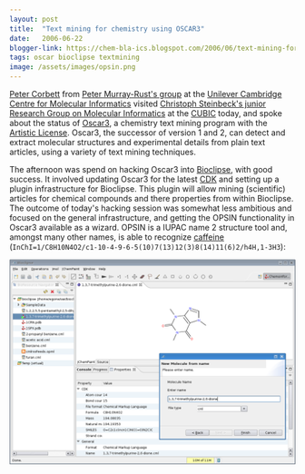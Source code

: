 ```yaml
---
layout: post
title:  "Text mining for chemistry using OSCAR3"
date:   2006-06-22
blogger-link: https://chem-bla-ics.blogspot.com/2006/06/text-mining-for-chemistry-using-oscar3.html
tags: oscar bioclipse textmining
image: /assets/images/opsin.png
---
```


[Peter Corbett](http://wwmm.ch.cam.ac.uk/wikis/wwmm/index.php/User:ptc24) from [Peter Murray-Rust's group](http://wwmm.ch.cam.ac.uk/)
at the [Unilever Cambridge Centre for Molecular Informatics](http://www-ucc.ch.cam.ac.uk/) visited
[Christoph Steinbeck's junior Research Group on Molecular Informatics](http://almost.cubic.uni-koeln.de/jrg/) at the
[CUBIC](http://www.cubic.uni-koeln.de/) today, and spoke about the status of [Oscar3](http://sourceforge.net/projects/oscar3-chem),
a chemistry text mining program with the [Artistic License](http://www.opensource.org/licenses/artistic-license.php).
Oscar3, the successor of version 1 and 2, can detect and extract molecular structures and experimental details from plain text articles,
using a variety of text mining techniques.

The afternoon was spend on hacking Oscar3 into [Bioclipse](http://www.bioclipse.net/), with good success. It involved updating Oscar3
for the latest [CDK](http://cdk.sf.net/) and setting up a plugin infrastructure for Bioclipse. This plugin will allow mining
(scientific) articles for chemical compounds and there properties from within Bioclipse. The outcome of today's hacking session was
somewhat less ambitious and focused on the general infrastructure, and getting the OPSIN functionality in Oscar3 available as a wizard.
OPSIN is a IUPAC name 2 structure tool and, amongst many other names, is able to recognize [caffeine](http://pubchem.ncbi.nlm.nih.gov/summary/summary.cgi?cid=2519)
(`InChI=1/C8H10N4O2/c1-10-4-9-6-5(10)7(13)12(3)8(14)11(6)2/h4H,1-3H3`):

![](/assets/images/opsin.png)

